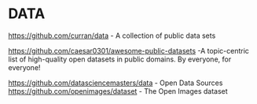# DATA

https://github.com/curran/data - A collection of public data sets
 
https://github.com/caesar0301/awesome-public-datasets  -A topic-centric list of high-quality open datasets in public domains. By everyone, for everyone!
 
https://github.com/datasciencemasters/data  - Open Data Sources </br>
https://github.com/openimages/dataset  - The Open Images dataset           
